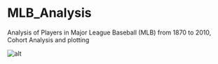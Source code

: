 # MLB_Analysis

Analysis of Players in Major League Baseball (MLB) from 1870 to 2010, Cohort Analysis and plotting

![alt](http://psdcovers.s3.amazonaws.com/wp-content/uploads/2012/07/MLB-vector-logos.jpg)
